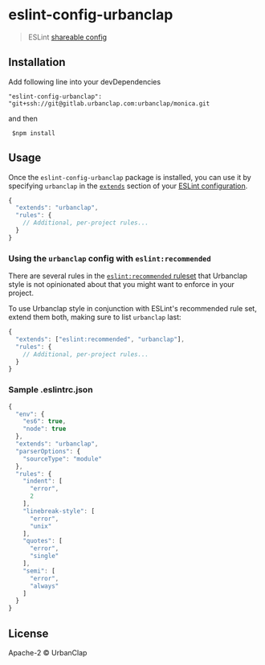 # eslint-config-urbanclap
> ESLint [shareable config](http://eslint.org/docs/developer-guide/shareable-configs.html)


## Installation

Add following line into your devDependencies
```
"eslint-config-urbanclap": "git+ssh://git@gitlab.urbanclap.com:urbanclap/monica.git
```
and then

```
 $npm install 
 ```

## Usage

Once the `eslint-config-urbanclap` package is installed, you can use it by specifying `urbanclap` in the [`extends`](http://eslint.org/docs/user-guide/configuring#extending-configuration-files) section of your [ESLint configuration](http://eslint.org/docs/user-guide/configuring).

```js
{
  "extends": "urbanclap",
  "rules": {
    // Additional, per-project rules...
  }
}
```

### Using the `urbanclap` config with `eslint:recommended`

There are several rules in the [`eslint:recommended` ruleset](http://eslint.org/docs/rules/) that Urbanclap style is not opinionated about that you might want to enforce in your project.

To use Urbanclap style in conjunction with ESLint's recommended rule set, extend them both, making sure to list `urbanclap` last:

```js
{
  "extends": ["eslint:recommended", "urbanclap"],
  "rules": {
    // Additional, per-project rules...
  }
}
```

### Sample .eslintrc.json

```js
{
  "env": {
    "es6": true,
    "node": true
  },
  "extends": "urbanclap",
  "parserOptions": {
    "sourceType": "module"
  },
  "rules": {
    "indent": [
      "error",
      2
    ],
    "linebreak-style": [
      "error",
      "unix"
    ],
    "quotes": [
      "error",
      "single"
    ],
    "semi": [
      "error",
      "always"
    ]
  }
}
```

## License

Apache-2 © UrbanClap
